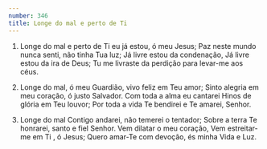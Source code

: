```yaml
---
number: 346
title: Longe do mal e perto de Ti
---
```


1. Longe do mal e perto de Ti eu já estou, ó meu Jesus;
  Paz neste mundo nunca senti, não tinha Tua luz;
  Já livre estou da condenação,
  Já livre estou da ira de Deus;
  Tu me livraste da perdição para levar-me aos céus.

2. Longe do mal, ó meu Guardião, vivo feliz em Teu amor;
  Sinto alegria em meu coração, ó justo Salvador.
  Com toda a alma eu cantarei
  Hinos de glória em Teu louvor;
  Por toda a vida Te bendirei e Te amarei, Senhor.

3. Longe do mal Contigo andarei, não temerei o tentador;
  Sobre a terra Te honrarei, santo e fiel Senhor.
  Vem dilatar o meu coração,
  Vem estreitar-me em Ti , ó Jesus;
  Quero amar-Te com devoção, és minha Vida e Luz.
